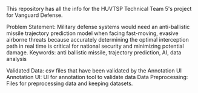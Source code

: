 This repository has all the info for the HUVTSP Technical Team 5's project for Vanguard Defense.

Problem Statement: Military defense systems would need an anti-ballistic missile trajectory prediction model when facing fast-moving, evasive airborne threats because accurately determining the optimal interception path in real time is critical for national security and minimizing potential damage.
Keywords: anti ballistic missile, trajectory prediction, AI, data analysis

Validated Data: csv files that have been validated by the Annotation UI
Annotation UI: UI for annotation tool to validate data
Data Preprocessing: Files for preprocessing data and keeping datasets.
